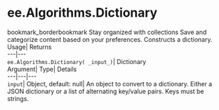  
#  ee.Algorithms.Dictionary 
bookmark_borderbookmark Stay organized with collections  Save and categorize content based on your preferences. 
Constructs a dictionary. 
Usage| Returns  
---|---  
`ee.Algorithms.Dictionary( _input_)`| Dictionary  
Argument| Type| Details  
---|---|---  
`input`| Object, default: null| An object to convert to a dictionary. Either a JSON dictionary or a list of alternating key/value pairs. Keys must be strings.  
